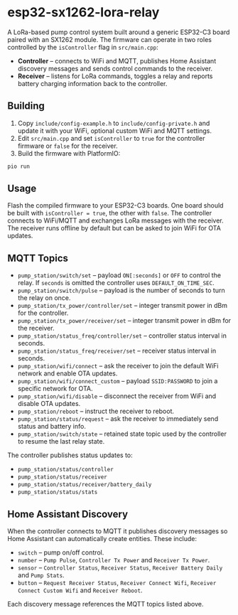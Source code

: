 # esp32-sx1262-lora-relay

A LoRa-based pump control system built around a generic ESP32-C3 board paired with an SX1262 module. The firmware can operate in two roles controlled by the `isController` flag in `src/main.cpp`:

- **Controller** – connects to WiFi and MQTT, publishes Home Assistant discovery messages and sends control commands to the receiver.
- **Receiver** – listens for LoRa commands, toggles a relay and reports battery charging information back to the controller.

## Building

1. Copy `include/config-example.h` to `include/config-private.h` and update it with your WiFi, optional custom WiFi and MQTT settings.
2. Edit `src/main.cpp` and set `isController` to `true` for the controller firmware or `false` for the receiver.
3. Build the firmware with PlatformIO:

```bash
pio run
```

## Usage

Flash the compiled firmware to your ESP32-C3 boards. One board should be built with `isController = true`, the other with `false`. The controller connects to WiFi/MQTT and exchanges LoRa messages with the receiver. The receiver runs offline by default but can be asked to join WiFi for OTA updates.

## MQTT Topics

- `pump_station/switch/set` – payload `ON[:seconds]` or `OFF` to control the relay. If `seconds` is omitted the controller uses `DEFAULT_ON_TIME_SEC`.
- `pump_station/switch/pulse` – payload is the number of seconds to turn the relay on once.
- `pump_station/tx_power/controller/set` – integer transmit power in dBm for the controller.
- `pump_station/tx_power/receiver/set` – integer transmit power in dBm for the receiver.
- `pump_station/status_freq/controller/set` – controller status interval in seconds.
- `pump_station/status_freq/receiver/set` – receiver status interval in seconds.
- `pump_station/wifi/connect` – ask the receiver to join the default WiFi network and enable OTA updates.
- `pump_station/wifi/connect_custom` – payload `SSID:PASSWORD` to join a specific network for OTA.
- `pump_station/wifi/disable` – disconnect the receiver from WiFi and disable OTA updates.
- `pump_station/reboot` – instruct the receiver to reboot.
- `pump_station/status/request` – ask the receiver to immediately send status and battery info.
- `pump_station/switch/state` – retained state topic used by the controller to resume the last relay state.

The controller publishes status updates to:

- `pump_station/status/controller`
- `pump_station/status/receiver`
- `pump_station/status/receiver/battery_daily`
- `pump_station/status/stats`

## Home Assistant Discovery

When the controller connects to MQTT it publishes discovery messages so Home Assistant can automatically create entities. These include:

- `switch` – pump on/off control.
- `number` – `Pump Pulse`, `Controller Tx Power` and `Receiver Tx Power`.
- `sensor` – `Controller Status`, `Receiver Status`, `Receiver Battery Daily` and `Pump Stats`.
- `button` – `Request Receiver Status`, `Receiver Connect Wifi`, `Receiver Connect Custom Wifi` and `Receiver Reboot`.

Each discovery message references the MQTT topics listed above.
